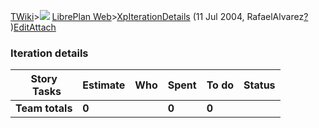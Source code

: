 [TWiki](/twiki/Main/WebHome)&gt;![](/twiki/TWiki/TWikiDocGraphics/web-bg-small.gif) [LibrePlan Web](/twiki/LibrePlan/WebHome)&gt;[XpIterationDetails](http://wiki.libreplan-enterprise.com/twiki/LibrePlan/XpIterationDetails "Topic revision: 2 (11 Jul 2004 - 03:50:46)") (11 Jul 2004, RafaelAlvarez[?](/twiki/bin/edit/Main/RafaelAlvarez?topicparent=LibrePlan.XpIterationDetails "Create this topic") )[Edit](http://wiki.libreplan-enterprise.com/twiki/bin/edit/LibrePlan/XpIterationDetails?t=1520337974 "Edit this topic text")[Attach](/twiki/bin/attach/LibrePlan/XpIterationDetails "Attach an image or document to this topic")

###  Iteration details

<table>
<thead>
<tr class="header">
<th>Story<br />
  Tasks</th>
<th>Estimate</th>
<th>Who</th>
<th>Spent</th>
<th>To do</th>
<th>Status</th>
</tr>
</thead>
<tbody>
<tr class="odd">
<td><strong>Team totals</strong></td>
<td><strong>0</strong></td>
<td> </td>
<td><strong>0</strong></td>
<td><strong>0</strong></td>
<td> </td>
</tr>
</tbody>
</table>


